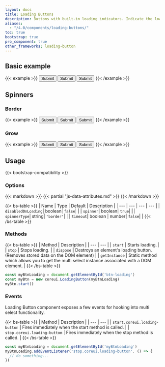 ```yaml
---
layout: docs
title: Loading Buttons
description: Buttons with built-in loading indicators. Indicate the loading state of the button bridging the gap between action and feedback.
aliases:
  - "/4.0/components/loading-buttons/"
toc: true
bootstrap: true
pro_component: true
other_frameworks: loading-button
---
```


## Basic example

{{< example >}}
<button type="button" class="btn btn-primary btn-loading" data-coreui-timeout="2000" data-coreui-toggle="loading-button">Submit</button>
<button type="button" class="btn btn-outline-primary btn-loading" data-coreui-toggle="loading-button">Submit</button>
<button type="button" class="btn btn-ghost-primary btn-loading" data-coreui-toggle="loading-button">Submit</button>
{{< /example >}}

## Spinners

### Border

{{< example >}}
<button type="button" class="btn btn-info btn-loading" data-coreui-toggle="loading-button">Submit</button>
<button type="button" class="btn btn-outline-success btn-loading" data-coreui-toggle="loading-button">Submit</button>
<button type="button" class="btn btn-ghost-warning btn-loading" data-coreui-toggle="loading-button">Submit</button>
{{< /example >}}

### Grow

{{< example >}}
<button type="button" class="btn btn-info btn-loading" data-coreui-spinner-type="grow" data-coreui-toggle="loading-button">Submit</button>
<button type="button" class="btn btn-outline-success btn-loading" data-coreui-spinner-type="grow" data-coreui-toggle="loading-button">Submit</button>
<button type="button" class="btn btn-ghost-warning btn-loading" data-coreui-spinner-type="grow" data-coreui-toggle="loading-button">Submit</button>
{{< /example >}}


## Usage

{{< bootstrap-compatibility >}}

### Options

{{< markdown >}}
{{< partial "js-data-attributes.md" >}}
{{< /markdown >}}

{{< bs-table >}}
| Name | Type | Default | Description |
| --- | --- | --- | --- |
| `disabledOnLoading`| boolean| `false`| |
| `spinner`| boolean| `true`| |
| `spinnerType`| string| `'border'`| |
| `timeout`| boolean \| number| `false`| |
{{< /bs-table >}}

### Methods
{{< bs-table >}}
| Method | Description |
| --- | --- |
| `start` | Starts loading. |
| `stop` | Stops loading. |
| `dispose` | Destroys an element's loading button. (Removes stored data on the DOM element) |
| `getInstance` | Static method which allows you to get the multi select instance associated with a DOM element. |
{{< /bs-table >}}

```js
const myBtnLoading = document.getElementById('btn-loading')
const myBtn = new coreui.LoadingButton(myBtnLoading)
myBtn.start()
```

### Events

Loading Button component exposes a few events for hooking into multi select functionality.

{{< bs-table >}}
| Method | Description |
| --- | --- |
| `start.coreui.loading-button` | Fires immediately when the start method is called. |
| `stop.coreui.loading-button` | Fires immediately when the stop method is called. |
{{< /bs-table >}}


```js
const myBtnLoading = document.getElementById('myBtnLoading')
myBtnLoading.addEventListener('stop.coreui.loading-button', () => {
  // do something...
})
```

